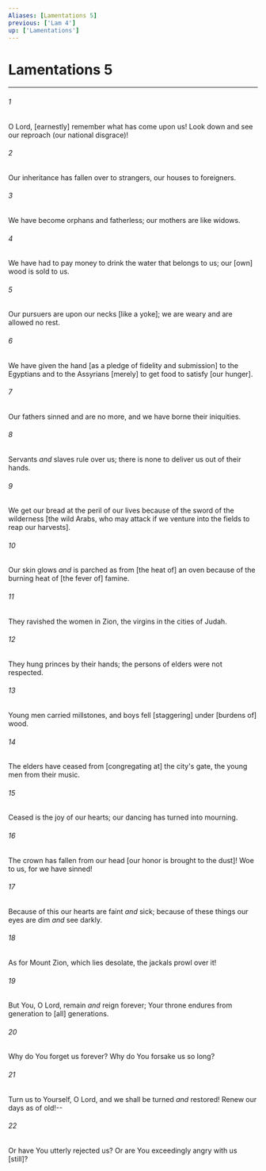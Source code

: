 ```yaml
---
Aliases: [Lamentations 5]
previous: ['Lam 4']
up: ['Lamentations']
---
```

# Lamentations 5

***














###### 1 






O Lord, [earnestly] remember what has come upon us! Look down and see our reproach (our national disgrace)! 













###### 2 






Our inheritance has fallen over to strangers, our houses to foreigners. 













###### 3 






We have become orphans and fatherless; our mothers are like widows. 













###### 4 






We have had to pay money to drink the water that belongs to us; our [own] wood is sold to us. 













###### 5 






Our pursuers are upon our necks [like a yoke]; we are weary and are allowed no rest. 













###### 6 






We have given the hand [as a pledge of fidelity and submission] to the Egyptians and to the Assyrians [merely] to get food to satisfy [our hunger]. 













###### 7 






Our fathers sinned and are no more, and we have borne their iniquities. 













###### 8 






Servants _and_ slaves rule over us; there is none to deliver us out of their hands. 













###### 9 






We get our bread at the peril of our lives because of the sword of the wilderness [the wild Arabs, who may attack if we venture into the fields to reap our harvests]. 













###### 10 






Our skin glows _and_ is parched as from [the heat of] an oven because of the burning heat of [the fever of] famine. 













###### 11 






They ravished the women in Zion, the virgins in the cities of Judah. 













###### 12 






They hung princes by their hands; the persons of elders were not respected. 













###### 13 






Young men carried millstones, and boys fell [staggering] under [burdens of] wood. 













###### 14 






The elders have ceased from [congregating at] the city's gate, the young men from their music. 













###### 15 






Ceased is the joy of our hearts; our dancing has turned into mourning. 













###### 16 






The crown has fallen from our head [our honor is brought to the dust]! Woe to us, for we have sinned! 













###### 17 






Because of this our hearts are faint _and_ sick; because of these things our eyes are dim _and_ see darkly. 













###### 18 






As for Mount Zion, which lies desolate, the jackals prowl over it! 













###### 19 






But You, O Lord, remain _and_ reign forever; Your throne endures from generation to [all] generations. 













###### 20 






Why do You forget us forever? Why do You forsake us so long? 













###### 21 






Turn us to Yourself, O Lord, and we shall be turned _and_ restored! Renew our days as of old!-- 













###### 22 






Or have You utterly rejected us? Or are You exceedingly angry with us [still]?
